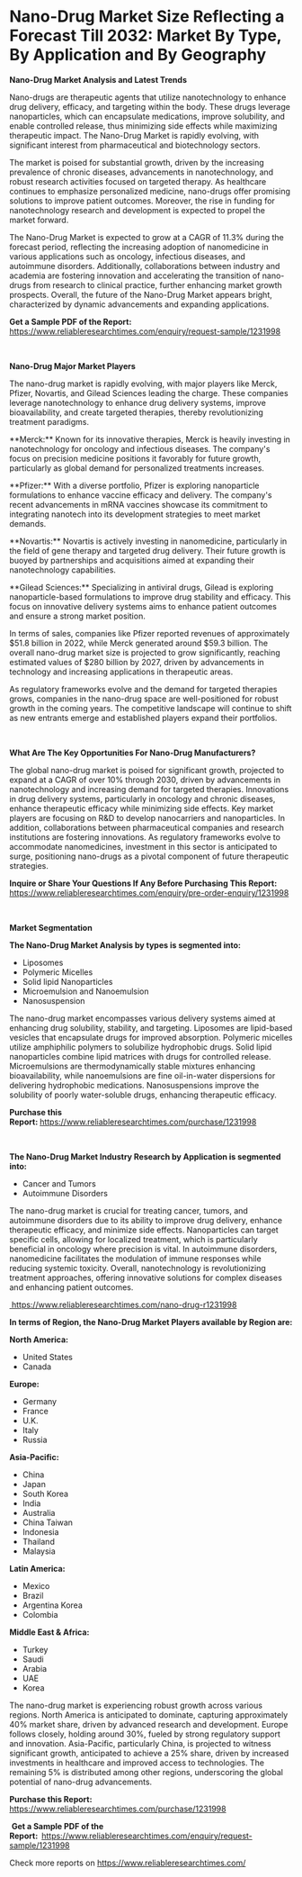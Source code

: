 <p><h1>Nano-Drug Market Size Reflecting a Forecast Till 2032: Market By Type, By Application and By Geography</h1></p><p><strong>Nano-Drug Market Analysis and Latest Trends</strong></p>
<p><p>Nano-drugs are therapeutic agents that utilize nanotechnology to enhance drug delivery, efficacy, and targeting within the body. These drugs leverage nanoparticles, which can encapsulate medications, improve solubility, and enable controlled release, thus minimizing side effects while maximizing therapeutic impact. The Nano-Drug Market is rapidly evolving, with significant interest from pharmaceutical and biotechnology sectors.</p><p>The market is poised for substantial growth, driven by the increasing prevalence of chronic diseases, advancements in nanotechnology, and robust research activities focused on targeted therapy. As healthcare continues to emphasize personalized medicine, nano-drugs offer promising solutions to improve patient outcomes. Moreover, the rise in funding for nanotechnology research and development is expected to propel the market forward.</p><p>The Nano-Drug Market is expected to grow at a CAGR of 11.3% during the forecast period, reflecting the increasing adoption of nanomedicine in various applications such as oncology, infectious diseases, and autoimmune disorders. Additionally, collaborations between industry and academia are fostering innovation and accelerating the transition of nano-drugs from research to clinical practice, further enhancing market growth prospects. Overall, the future of the Nano-Drug Market appears bright, characterized by dynamic advancements and expanding applications.</p></p>
<p><strong>Get a Sample PDF of the Report:&nbsp;</strong> <a href="https://www.reliableresearchtimes.com/enquiry/request-sample/1231998?utm_campaign=3038&utm_medium=2&utm_source=Github&utm_content=ia&utm_term=09032025&utm_id=nano-drug">https://www.reliableresearchtimes.com/enquiry/request-sample/1231998</a></p>
<p>&nbsp;</p>
<p><strong>Nano-Drug Major Market Players</strong></p>
<p><p>The nano-drug market is rapidly evolving, with major players like Merck, Pfizer, Novartis, and Gilead Sciences leading the charge. These companies leverage nanotechnology to enhance drug delivery systems, improve bioavailability, and create targeted therapies, thereby revolutionizing treatment paradigms.</p><p>**Merck:** Known for its innovative therapies, Merck is heavily investing in nanotechnology for oncology and infectious diseases. The company's focus on precision medicine positions it favorably for future growth, particularly as global demand for personalized treatments increases.</p><p>**Pfizer:** With a diverse portfolio, Pfizer is exploring nanoparticle formulations to enhance vaccine efficacy and delivery. The company's recent advancements in mRNA vaccines showcase its commitment to integrating nanotech into its development strategies to meet market demands.</p><p>**Novartis:** Novartis is actively investing in nanomedicine, particularly in the field of gene therapy and targeted drug delivery. Their future growth is buoyed by partnerships and acquisitions aimed at expanding their nanotechnology capabilities.</p><p>**Gilead Sciences:** Specializing in antiviral drugs, Gilead is exploring nanoparticle-based formulations to improve drug stability and efficacy. This focus on innovative delivery systems aims to enhance patient outcomes and ensure a strong market position.</p><p>In terms of sales, companies like Pfizer reported revenues of approximately $51.8 billion in 2022, while Merck generated around $59.3 billion. The overall nano-drug market size is projected to grow significantly, reaching estimated values of $280 billion by 2027, driven by advancements in technology and increasing applications in therapeutic areas.</p><p>As regulatory frameworks evolve and the demand for targeted therapies grows, companies in the nano-drug space are well-positioned for robust growth in the coming years. The competitive landscape will continue to shift as new entrants emerge and established players expand their portfolios.</p></p>
<p>&nbsp;</p>
<p><strong>What Are The Key Opportunities For Nano-Drug Manufacturers?</strong></p>
<p><p>The global nano-drug market is poised for significant growth, projected to expand at a CAGR of over 10% through 2030, driven by advancements in nanotechnology and increasing demand for targeted therapies. Innovations in drug delivery systems, particularly in oncology and chronic diseases, enhance therapeutic efficacy while minimizing side effects. Key market players are focusing on R&D to develop nanocarriers and nanoparticles. In addition, collaborations between pharmaceutical companies and research institutions are fostering innovations. As regulatory frameworks evolve to accommodate nanomedicines, investment in this sector is anticipated to surge, positioning nano-drugs as a pivotal component of future therapeutic strategies.</p></p>
<p><strong>Inquire or Share Your Questions If Any Before Purchasing This Report:</strong> <a href="https://www.reliableresearchtimes.com/enquiry/pre-order-enquiry/1231998?utm_campaign=3038&utm_medium=2&utm_source=Github&utm_content=ia&utm_term=09032025&utm_id=nano-drug">https://www.reliableresearchtimes.com/enquiry/pre-order-enquiry/1231998</a></p>
<p>&nbsp;</p>
<p><strong>Market Segmentation</strong></p>
<p><strong>The Nano-Drug Market Analysis by types is segmented into:</strong></p>
<p><ul><li>Liposomes</li><li>Polymeric Micelles</li><li>Solid lipid Nanoparticles</li><li>Microemulsion and Nanoemulsion</li><li>Nanosuspension</li></ul></p>
<p><p>The nano-drug market encompasses various delivery systems aimed at enhancing drug solubility, stability, and targeting. Liposomes are lipid-based vesicles that encapsulate drugs for improved absorption. Polymeric micelles utilize amphiphilic polymers to solubilize hydrophobic drugs. Solid lipid nanoparticles combine lipid matrices with drugs for controlled release. Microemulsions are thermodynamically stable mixtures enhancing bioavailability, while nanoemulsions are fine oil-in-water dispersions for delivering hydrophobic medications. Nanosuspensions improve the solubility of poorly water-soluble drugs, enhancing therapeutic efficacy.</p></p>
<p><strong>Purchase this Report:&nbsp;</strong><a href="https://www.reliableresearchtimes.com/purchase/1231998?utm_campaign=3038&utm_medium=2&utm_source=Github&utm_content=ia&utm_term=09032025&utm_id=nano-drug">https://www.reliableresearchtimes.com/purchase/1231998</a></p>
<p>&nbsp;</p>
<p><strong>The Nano-Drug Market Industry Research by Application is segmented into:</strong></p>
<p><ul><li>Cancer and Tumors</li><li>Autoimmune Disorders</li></ul></p>
<p><p>The nano-drug market is crucial for treating cancer, tumors, and autoimmune disorders due to its ability to improve drug delivery, enhance therapeutic efficacy, and minimize side effects. Nanoparticles can target specific cells, allowing for localized treatment, which is particularly beneficial in oncology where precision is vital. In autoimmune disorders, nanomedicine facilitates the modulation of immune responses while reducing systemic toxicity. Overall, nanotechnology is revolutionizing treatment approaches, offering innovative solutions for complex diseases and enhancing patient outcomes.</p></p>
<p><a href="https://www.reliableresearchtimes.com/nano-drug-r1231998?utm_campaign=3038&utm_medium=2&utm_source=Github&utm_content=ia&utm_term=09032025&utm_id=nano-drug">&nbsp;https://www.reliableresearchtimes.com/nano-drug-r1231998</a></p>
<p><strong>In terms of Region, the Nano-Drug Market Players available by Region are:</strong></p>
<p>
    <p> <strong> North America: </strong>
        <ul>
            <li>United States</li>
            <li>Canada</li>
        </ul>
        </p> 
    <p> <strong> Europe: </strong>
        <ul>
            <li>Germany</li>
            <li>France</li>
            <li>U.K.</li>
            <li>Italy</li>
            <li>Russia</li>
        </ul>
        </p> 
    <p> <strong> Asia-Pacific: </strong>
        <ul>
            <li>China</li>
            <li>Japan</li>
            <li>South Korea</li>
            <li>India</li>
            <li>Australia</li>
            <li>China Taiwan</li>
            <li>Indonesia</li>
            <li>Thailand</li>
            <li>Malaysia</li>
        </ul>
        </p> 
    <p> <strong> Latin America: </strong>
        <ul>
            <li>Mexico</li>
            <li>Brazil</li>
            <li>Argentina Korea</li>
            <li>Colombia</li>
        </ul>
        </p> 
    <p> <strong> Middle East & Africa: </strong>
        <ul>
            <li>Turkey</li>
            <li>Saudi</li>
            <li>Arabia</li>
            <li>UAE</li>
            <li>Korea</li>
        </ul>
    </p>
    </p>
<p><p>The nano-drug market is experiencing robust growth across various regions. North America is anticipated to dominate, capturing approximately 40% market share, driven by advanced research and development. Europe follows closely, holding around 30%, fueled by strong regulatory support and innovation. Asia-Pacific, particularly China, is projected to witness significant growth, anticipated to achieve a 25% share, driven by increased investments in healthcare and improved access to technologies. The remaining 5% is distributed among other regions, underscoring the global potential of nano-drug advancements.</p></p>
<p><strong>Purchase this Report: </strong><a href="https://www.reliableresearchtimes.com/purchase/1231998?utm_campaign=3038&utm_medium=2&utm_source=Github&utm_content=ia&utm_term=09032025&utm_id=nano-drug">https://www.reliableresearchtimes.com/purchase/1231998</a></p>
<p>&nbsp;<strong>Get a Sample PDF of the Report:&nbsp;&nbsp;</strong><a href="https://www.reliableresearchtimes.com/enquiry/request-sample/1231998?utm_campaign=3038&utm_medium=2&utm_source=Github&utm_content=ia&utm_term=09032025&utm_id=nano-drug">https://www.reliableresearchtimes.com/enquiry/request-sample/1231998</a></p>
<p><strong></strong></p>
<p>Check more reports on <a href="https://www.reliableresearchtimes.com/?utm_campaign=3038&utm_medium=2&utm_source=Github&utm_content=ia&utm_term=09032025&utm_id=nano-drug">https://www.reliableresearchtimes.com/</a></p>